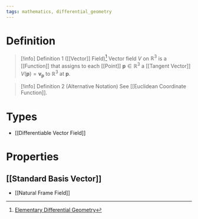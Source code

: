 ```yaml
---
tags: mathematics, differential_geometry
---
```


# Definition

> [!info] Definition 1 ([[Vector]] Field)[^1]
> Vector field $V$ on $\mathbb{R}^3$ is a [[Function]] that assigns to each [[Point]] $\mathbf{p} \in \mathbb{R}^3$ a [[Tangent Vector]] $V(\mathbf{p}) = \mathbf{v}_{\mathbf{p}}$ to $\mathbb{R}^3$ at $\mathbf{p}$.

> [!info] Definition 2 (Alternative Notation)
> See [[Euclidean Coordinate Function]].

# Types
- [[Differentiable Vector Field]]

# Properties

## [[Standard Basis Vector]]
- [[Natural Frame Field]]

[^1]: [Elementary Differential Geometry](zotero://open-pdf/library/items/F6CCEWIU?page=23)